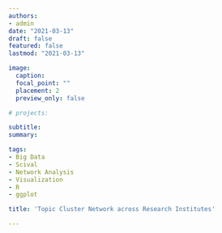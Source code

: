 ```yaml
---
authors:
- admin
date: "2021-03-13"
draft: false
featured: false
lastmod: "2021-03-13"

image:
  caption:
  focal_point: ""
  placement: 2
  preview_only: false

# projects: 

subtitle: 
summary: 

tags:
- Big Data
- Scival
- Network Analysis
- Visualization
- R
- ggplot

title: 'Topic Cluster Network across Research Institutes'

---
```




